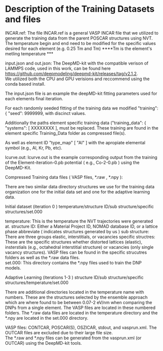 # Description of the Training Datasets and files

INCAR.ref:
The file INCAR.ref is a general VASP INCAR file that we utilized to generate the training data from the parent POSCAR structures using NVT. 
The temperature begin and end need to be modified for the specific values desired for each element (e.g. 0.25 Tm and Tm) ****Tm is the element's metling temperature ***

input.json and out.json:
The DeepMD-kit with the compatible verison of LAMMPS code, used in this work, can be found here https://github.com/deepmodeling/deepmd-kit/releases/tag/v2.1.2.  
We utilized both the CPU and GPU verisions and reccommend using the conda based install. 

The input.json file is an example the deepMD-kit fitting parameters used for each elements final iteration.  

For each randomly seeded fitting of the training data we modified  "training": { "seed": 9999999,   with discinct values. 

Additionally the paths element specific training data ("training_data": { "systems": [ XXXXXXXX ], must be replaced. These training are found in the element specific Training_Data folder as compressed file(s).

As well as element ID "type_map" [ "Al" ] with the apropiate elemental symbol (e.g., Al, Kr, Pb, etc).

lcurve.out:
lcurve.out is the example corresponding output from the training of the Element-iteration-0.pb potential ( e.g., Co-2-0.pb ) using the DeepMD-Kit.

Compressed Training data files ( VASP files, *.raw , *.npy ):

There are two similar data directory structures we use for the training data organization one for the initial data set and one for the adaptive learning data.

Initial dataset (iteration 0 )
temperature/structure ID/sub structure/specific structures/set.000

temperature:         This is the temperature the NVT trajectories were generated at.
structure ID:        Either a Material Project ID, NOMAD database ID, or a lattice phase abbreviate ( indicates structures generated by us )
sub structure:       There are three groups elastic, interstitials, or vacancies
specific structres:  These are the specific structures whether distorted lattices (elastic), insterstials (e.g., octahedral interstitial structure) or vacancies (only single vacancy structures).
                     VASP files can be found in the specific strucutres folders as well as the *.raw data files.    
set.000:             This directory contains the *.npy files used to train the DNP models.

Adaptive Learning (iterations 1-3 )
structure ID/sub structure/specific structures/temperature/set.000

There are additional directories located in the temperature name with numbers.  These are the structures selected by the ensemble approach which are where found to be between 0.07-2 eV/nm when comparing the DNPs from a single element.
The VASP files are located in these numbered folders.  The *.raw data files are located in the temperature directory and the *.npy are located in the set.000 directory.

VASP files:           CONTCAR, POSCAR(S), OSZICAR, stdout, and vasprun.xml.  The OUTCAR files are excluded due to their large file size.  
                      The *.raw and *.npy files can be generated from the vasprun.xml (or OUTCAR) using the DeepMD-kit tools. 


